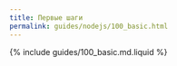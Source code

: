 ```yaml
---
title: Первые шаги
permalink: guides/nodejs/100_basic.html
---
```


{% include guides/100_basic.md.liquid %}
